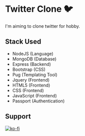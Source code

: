 # Twitter Clone 🐦
I'm aiming to clone twitter for hobby.

## Stack Used
- NodeJS (Language)
- MongoDB (Database)
- Express (Backend)
- Bootstrap (CSS)
- Pug (Templating Tool)
- Jquery (Frontend)
- HTML5 (Frontend)
- CSS (Frontend)
- JavaScript (Frontend)
- Passport (Authentication)

## Support
[![ko-fi](https://www.ko-fi.com/img/githubbutton_sm.svg)](https://ko-fi.com/F1F31TZ6U)